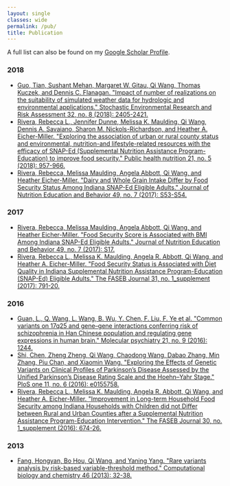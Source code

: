 ```yaml
---
layout: single
classes: wide
permalink: /pub/
title: Publication
---
```


A full list can also be found on my [Google Scholar Profile](https://scholar.google.com/citations?user=pkRzci8AAAAJ).

### 2018
- [Guo, Tian, Sushant Mehan, Margaret W. Gitau, Qi Wang, Thomas Kuczek, and Dennis C. Flanagan. "Impact of number of realizations on the suitability of simulated weather data for hydrologic and environmental applications." Stochastic Environmental Research and Risk Assessment 32, no. 8 (2018): 2405-2421.](https://link.springer.com/article/10.1007/s00477-017-1498-5)
- [Rivera, Rebecca L., Jennifer Dunne, Melissa K. Maulding, Qi Wang, Dennis A. Savaiano, Sharon M. Nickols-Richardson, and Heather A. Eicher-Miller. "Exploring the association of urban or rural county status and environmental, nutrition-and lifestyle-related resources with the efficacy of SNAP-Ed (Supplemental Nutrition Assistance Program-Education) to improve food security." Public health nutrition 21, no. 5 (2018): 957-966.](https://www.cambridge.org/core/journals/public-health-nutrition/article/exploring-the-association-of-urban-or-rural-county-status-and-environmental-nutrition-and-lifestylerelated-resources-with-the-efficacy-of-snaped-supplemental-nutrition-assistance-programeducation-to-improve-food-security/632A69C1DB2192BA2CD1F05E253C8C32)
- [Rivera, Rebecca, Melissa Maulding, Angela Abbott, Qi Wang, and Heather Eicher-Miller. "Dairy and Whole Grain Intake Differ by Food Security Status Among Indiana SNAP-Ed Eligible Adults." Journal of Nutrition Education and Behavior 49, no. 7 (2017): S53-S54.](https://www.jneb.org/article/S1499-4046(17)30531-6/abstract)

### 2017
- [Rivera, Rebecca, Melissa Maulding, Angela Abbott, Qi Wang, and Heather Eicher-Miller. "Food Security Score is Associated with BMI Among Indiana SNAP-Ed Eligible Adults." Journal of Nutrition Education and Behavior 49, no. 7 (2017): S17.](https://www.jneb.org/article/S1499-4046(17)30316-0/abstract)
- [Rivera, Rebecca L., Melissa K. Maulding, Angela R. Abbott, Qi Wang, and Heather A. Eicher-Miller. "Food Security Status is Associated with Diet Quality in Indiana Supplemental Nutrition Assistance Program-Education (SNAP-Ed) Eligible Adults." The FASEB Journal 31, no. 1_supplement (2017): 791-20.](https://www.fasebj.org/doi/abs/10.1096/fasebj.31.1_supplement.791.20)

### 2016
- [Guan, L., Q. Wang, L. Wang, B. Wu, Y. Chen, F. Liu, F. Ye et al. "Common variants on 17q25 and gene–gene interactions conferring risk of schizophrenia in Han Chinese population and regulating gene expressions in human brain." Molecular psychiatry 21, no. 9 (2016): 1244.](https://www.nature.com/articles/mp2015204)
- [Shi, Chen, Zheng Zheng, Qi Wang, Chaodong Wang, Dabao Zhang, Min Zhang, Piu Chan, and Xiaomin Wang. "Exploring the Effects of Genetic Variants on Clinical Profiles of Parkinson’s Disease Assessed by the Unified Parkinson’s Disease Rating Scale and the Hoehn–Yahr Stage." PloS one 11, no. 6 (2016): e0155758.](https://journals.plos.org/plosone/article?id=10.1371/journal.pone.0155758)
- [Rivera, Rebecca L., Melissa K. Maulding, Angela R. Abbott, Qi Wang, and Heather A. Eicher-Miller. "Improvement in Long-term Household Food Security among Indiana Households with Children did not Differ between Rural and Urban Counties after a Supplemental Nutrition Assistance Program-Education Intervention." The FASEB Journal 30, no. 1_supplement (2016): 674-26.](https://www.fasebj.org/doi/abs/10.1096/fasebj.30.1_supplement.674.26)

### 2013
- [Fang, Hongyan, Bo Hou, Qi Wang, and Yaning Yang. "Rare variants analysis by risk-based variable-threshold method." Computational biology and chemistry 46 (2013): 32-38.](https://www.sciencedirect.com/science/article/pii/S1476927113000340)

